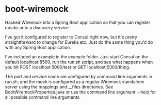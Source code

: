 # boot-wiremock
Hacked Wiremock into a Spring Boot application so that you can register mocks onto a discovery service.

I've got it configured to register to Consul right now, but it's pretty straightforward to change for Eureka etc. Just do the same thing you'd do with any Spring Boot application.

I've included an example in the example folder. Just start Consul on the default localhost:8500, run the run.sh script, and see what happens when you hit POST localhost:5000/test or GET localhost:5000/thing.

The port and service name are configured by command line arguments in run.sh, and the mock is configured as a regular Wiremock standalone server using the mappings and __files directories. See BootWiremockProperties.java or use the command line argument --help for all possible command line arguments.
